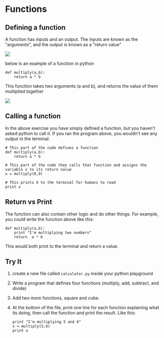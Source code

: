 #  Functions

## Defining a function

A function has inputs and an output. The inputs are known as the "arguments", and the output is known as a "return value"

![](https://www.evernote.com/shard/s150/sh/95140bf5-b70e-4fba-93a6-cde487903396/b15f7bf528929e3b/res/51b5407f-b640-4e9a-9c06-4da9f9ada4b4/skitch.jpg?resizeSmall&width=832)

below is an example of a function in python

```
def multiply(a,b):
	return a * b
```

This function takes two arguments (a and b), and returns the value of them multiplied together

![](https://www.evernote.com/shard/s150/sh/9aebfc82-14c3-45db-89d7-d1c5eecc37ba/5a8e9b0d30cdcd0d/res/cc48bfa7-e4e2-449f-8177-a1a9774a13aa/skitch.jpg?resizeSmall&width=832)


##  Calling a function

In the above exercise you have simply defined a function, but you haven't asked python to call it. If you ran the program above, you wouldn't see any output in the terminal.

```
# This part of the code defines a function
def multiply(a,b):
	return a * b

# This part of the code then calls that function and assigns the variable x to its return value
x = multiply(8,9)

# This prints X to the terminal for humans to read
print x
```

## Return vs Print

The function can also contain other logic and do other things. For example, you could write the function above like this:

```
def multiply(a,b):
	print "I'm multiplying two numbers"
	return  a * b
```

This would both print to the terminal and return a value.

## Try It

1. create a new file called `calculator.py` inside your python playground

2. Write a program that defines four functions (multiply, add, subtract, and divide)

3. Add two more functions, square and cube.

4. At the bottom of the file, print one line for each function explaining what its doing, then call the function and print the result. Like this:
	
	```
	print "I'm multiplying 5 and 6"
	x = multiply(5,6)
	print x
	```
